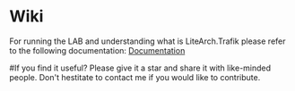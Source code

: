 # Wiki

For running the LAB and understanding what is LiteArch.Trafik please refer to the following documentation:
[Documentation][Documentation]

[Documentation]: https://github.com/mahermali/litearch.trafik/wiki/Overview

#If you find it useful?
Please give it a star and share it with like-minded people.
Don't hestitate to contact me if you would like to contribute.
